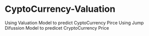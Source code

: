 # CyptoCurrency-Valuation
Using Valuation Model to predict CyptoCurrency Pirce
Using Jump Difussion Model to predicet CryptoCurrency Price
